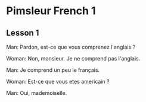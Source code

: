 # Pimsleur French 1
## Lesson 1

Man: Pardon, est-ce que vous comprenez l'anglais ?

Woman: Non, monsieur. Je ne comprend pas l'anglais.

Man: Je comprend un peu le français.

Woman: Est-ce que vous etes americain ?

Man: Oui, mademoiselle. 